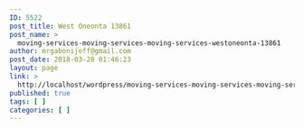 ```yaml
---
ID: 5522
post_title: West Oneonta 13861
post_name: >
  moving-services-moving-services-moving-services-westoneonta-13861
author: mrgabonijeff@gmail.com
post_date: 2018-03-28 01:46:23
layout: page
link: >
  http://localhost/wordpress/moving-services-moving-services-moving-services-westoneonta-13861/
published: true
tags: [ ]
categories: [ ]
---
```

